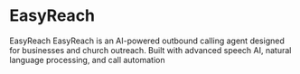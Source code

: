 # EasyReach
EasyReach  EasyReach is an AI-powered outbound calling agent designed for businesses and church outreach. Built with advanced speech AI, natural language processing, and call automation
